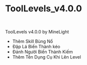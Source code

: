 # ToolLevels_v4.0.0

<br>

  ToolLevels v4.0.0 by MineLight
  
- Thêm Skill Bùng Nổ
- Đập Lá Biến Thành kéo
- Đánh Người Biến Thành Kiếm
- Thêm Tên Dụng Cụ Khi Lên Level
